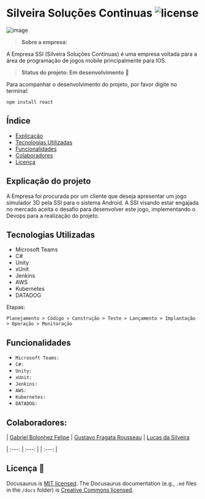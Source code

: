# Silveira Soluções Continuas ![license](https://user-images.githubusercontent.com/125428490/228728729-18d89fba-74ac-49d9-9b43-9ab1561672b2.png) 

![image](https://user-images.githubusercontent.com/125428490/228621929-6852d9c3-80d8-48df-8505-eae006d05e3b.png) 

> **Sobre a empresa:**

A Empresa SSI (Silveira Soluções Continuas) é uma empresa voltada para a área de programação de jogos mobile principalmente para IOS. 

> **Status do projeto: Em desenvolvimento** :hammer: 

Para acompanhar o desenvolvimento do projeto, por favor digite no terminal: 

```
npm install react
```

## Índice

* [Explicação](#24)
* [Tecnologias Utilizadas](#Tecnologias-Utilizadas)
* [Funcionalidades](#Funcionalidades)
* [Colaboradores](#Colaboradores)
* [Licença](#Licença)

## Explicação do projeto 

A Empresa foi procurada por um cliente que deseja apresentar um jogo simulador 3D pela SSI para o sistema Android. A SSI visando estar engajada no mercado aceita o desafio para desenvolver este jogo, implementando o Devops para a realização do projeto.

## Tecnologias Utilizadas

* Microsoft Teams
* C#
* Unity
* xUnit
* Jenkins
* AWS
* Kubernetes
* DATADOG

Etapas:

```
Planejamento > Código > Construção > Teste > Lançamento > Implantação > Operação > Monitoração 
```
## Funcionalidades
* `Microsoft Teams:`
* `C#:`
* `Unity:`
* `xUnit:`
* `Jenkins:`
* `AWS:`
* `Kubernetes:`
* `DATADOG:`

## Colaboradores:

| [Gabriel Bolonhez Felipe](https://github.com/Gabrieltr1) | [Gustavo Fragata Rousseau](https://github.com/fr4agata) | [Lucas da Silveira](https://github.com/Lukinggg)

| :---: | :---: | | :---: | 

## Licença :construction:
Docusaurus is [MIT licensed](./LICENSE).
The Docusaurus documentation (e.g., `.md` files in the `/docs` folder)
is [Creative Commons licensed](./LICENSE-docs).

